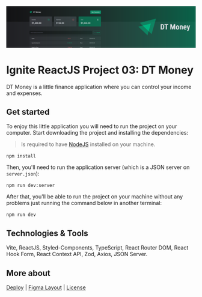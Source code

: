 <img src=".github/dt-money-banner.svg">

# Ignite ReactJS Project 03: DT Money
DT Money is a little finance application where you can control your income and expenses.

## Get started
To enjoy this little application you will need to run the project on your computer. Start downloading the project and installing the dependencies:

> Is required to have [NodeJS](https://nodejs.org/en) installed on your machine.

```
npm install
```

Then, you'll need to run the application server (which is a JSON server on `server.json`):

```
npm run dev:server
```

After that, you'll be able to run the project on your machine without any problems just running the command below in another terminal:

```
npm run dev
```

## Technologies & Tools
Vite, ReactJS, Styled-Components, TypeScript, React Router DOM, React Hook Form, React Context API, Zod, Axios, JSON Server.

## More about
<a href="https://ignite-reactjs-project-03-dt-money.vercel.app">Deploy</a> | <a href="https://www.figma.com/file/tbN3IRcIeyNlLjF0hkcGqW/DT-Money-(Community)">Figma Layout</a> | <a href="https://github.com/feponiel/ignite-courses-vault/blob/main/ignite-reactjs/projects/project-03/LICENSE">License</a>